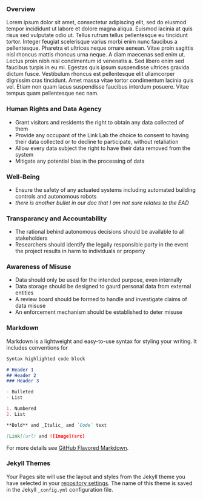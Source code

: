 ### Overview
Lorem ipsum dolor sit amet, consectetur adipiscing elit, sed do eiusmod tempor incididunt ut labore et dolore magna aliqua. Euismod lacinia at quis risus sed vulputate odio ut. Tellus rutrum tellus pellentesque eu tincidunt tortor. Integer feugiat scelerisque varius morbi enim nunc faucibus a pellentesque. Pharetra et ultrices neque ornare aenean. Vitae proin sagittis nisl rhoncus mattis rhoncus urna neque. A diam maecenas sed enim ut. Lectus proin nibh nisl condimentum id venenatis a. Sed libero enim sed faucibus turpis in eu mi. Egestas quis ipsum suspendisse ultrices gravida dictum fusce. Vestibulum rhoncus est pellentesque elit ullamcorper dignissim cras tincidunt. Amet massa vitae tortor condimentum lacinia quis vel. Etiam non quam lacus suspendisse faucibus interdum posuere. Vitae tempus quam pellentesque nec nam.

### Human Rights and Data Agency
- Grant visitors and residents the right to obtain any data collected of them
- Provide any occupant of the Link Lab the choice to consent to having their data collected or to decline to participate, without retaliation
- Allow every data subject the right to have their data removed from the system
- Mitigate any potential bias in the processing of data

### Well-Being
- Ensure the safety of any actuated systems including automated building controls and autonomous robots
- _there is another bullet in our doc that I am not sure relates to the EAD_

### Transparancy and Accountability
- The rational behind autonomous decisions should be available to all stakeholders
- Researchers should identify the legally responsible party in the event the project results in harm to individuals or property

### Awareness of Misuse
- Data should only be used for the intended purpose, even internally
- Data storage should be designed to gaurd personal data from external entities
- A review board should be formed to handle and investigate claims of data misuse
- An enforcement mechanism should be established to deter misuse

### Markdown

Markdown is a lightweight and easy-to-use syntax for styling your writing. It includes conventions for

```markdown
Syntax highlighted code block

# Header 1
## Header 2
### Header 3

- Bulleted
- List

1. Numbered
2. List

**Bold** and _Italic_ and `Code` text

[Link](url) and ![Image](src)
```

For more details see [GitHub Flavored Markdown](https://guides.github.com/features/mastering-markdown/).

### Jekyll Themes

Your Pages site will use the layout and styles from the Jekyll theme you have selected in your [repository settings](https://github.com/lbouchard7/cps1assignmentD/settings). The name of this theme is saved in the Jekyll `_config.yml` configuration file.
